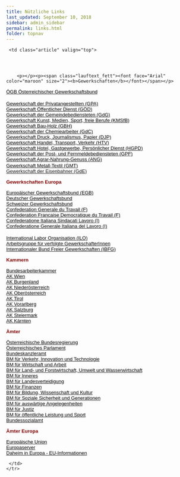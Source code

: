 ```yaml
---
title: Nützliche Links
last_updated: September 10, 2018
sidebar: admin_sidebar
permalink: links.html
folder: topnav
---
```


<table cellpadding="0" cellspacing="0" border="0" summary="" width="450">
    <tbody><tr width="450">
     
     
     <td class="article" valign="top">
      
      
      
      
   		<p></p><p><span class="lauftext_fett"><font face="Arial" color="maroon" size="2"><b>Gewerkschaften</b></font></span></p>
<p><span class="lauftext_fett"><a href="http://www.oegb.or.at/" target="_blank"><font face="Arial" color="black" size="2">ÖGB Österreichischer Gewerkschaftsbund</font></a><br></span><br><a href="http://www.gpa.at/" target="_blank"><font face="Arial" color="black" size="2">Gewerkschaft der Privatangestellten (GPA)</font></a><br><a href="http://www.goed.at/" target="_blank"><font face="Arial" color="black" size="2">Gewerkschaft Öffentlicher Dienst (GÖD)</font></a><br><a href="http://www.gdg.at/" target="_blank"><font face="Arial" color="black" size="2">Gewerkschaft der Gemeindebediensteten (GdG)</font></a><br><a href="http://www.kmsfb.at/" target="_blank"><font face="Arial" color="black" size="2">Gewerkschaft Kunst, Medien, Sport, freie Berufe (KMSfB)</font></a><br><a href="http://www.oegb.or.at/gbh" target="_blank"><font face="Arial" color="black" size="2">Gewerkschaft Bau-Holz (GBH)</font></a><br><a href="http://www.oegb.or.at/chemie" target="_blank"><font face="Arial" color="black" size="2">Gewerkschaft der Chemiearbeiter (GdC)</font></a><br><a href="http://www.dup.or.at/" target="_blank"><font face="Arial" color="black" size="2">Gewerkschaft Druck, Journalismus, Papier (DJP)</font></a><br><a href="http://www.htv.or.at/" target="_blank"><font face="Arial" color="black" size="2">Gewerkschaft Handel, Transport, Verkehr (HTV)</font></a><br><a href="http://www.oegb.or.at/hgpd" target="_blank"><font face="Arial" color="black" size="2">Gewerkschaft Hotel, Gastgewerbe, Persönlicher Dienst (HGPD)</font></a><br><a href="http://www.oegb.or.at/gewerkschaften/gpf/index.html" target="_blank"><font face="Arial" color="black" size="2">Gewerkschaft der Post- und Fernmeldebediensteten (GPF)</font></a><br><a href="http://www.ang.at/" target="_blank"><font face="Arial" color="black" size="2">Gewerkschaft Agrar-Nahrung-Genuss (ANG)</font></a><br><a href="http://www.metaller.at/" target="_blank"><font face="Arial" color="black" size="2">Gewerkschaft Metall-Textil (GMT)</font></a><font color="black"> <br><font face="Arial" color="black" size="2"><a href="http://www.eisenbahner.at/" target="_blank">Gewerkschaft der Eisenbahner (GdE)</a></font></font></p>
<p><span class="lauftext_fett"><font face="Arial" color="maroon" size="2"><b>Gewerkschaften Europa</b></font></span></p>
<p><span class="lauftext_fett"><a href="http://www.etuc.org/" target="_blank"><font face="Arial" color="#000000" size="2">Europäischer Gewerkschaftsbund (EGB)</font></a><br><a href="http://www.dgb.de/" target="_blank"><font face="Arial" color="#000000" size="2">Deutscher Gewerkschaftsbund</font></a><br><a href="http://www.sgb.ch/" target="_blank"><font face="Arial" color="#000000" size="2">Schweizer Gewerkschaftsbund</font></a><br><a href="http://www.cgt.fr/" target="_blank"><font face="Arial" color="#000000" size="2">Confederation Generale du Travail (F)</font></a><br><a href="http://www.cfdt.fr/" target="_blank"><font face="Arial" color="#000000" size="2">Confederation Francaise Democratique du Travail (F)</font></a><br><a href="http://www.cisl.it/" target="_blank"><font face="Arial" color="#000000" size="2">Confederatione Italiana Sindacati Lavoro (I)</font></a><br><a href="http://www.cgil.it/" target="_blank"><font face="Arial" color="#000000" size="2">Confederatione Generale Italiana del Lavoro (I)</font></a><br><br><a href="http://www.ilo.org/" target="_blank"><font face="Arial" color="#000000" size="2">International Labor Organisation (ILO)</font></a><br><a href="http://www.amnesty.at/gruppe/gew" target="_blank"><font face="Arial" color="#000000" size="2">Arbeitsgruppe für verfolgte GewerkschafterInnen</font></a><br><a href="http://www.icftu.org/" target="_blank"><font face="Arial" color="#000000" size="2">Internationaler Bund Freier Gewerkschaften (IBFG)</font></a></span></p>
<p><span class="lauftext_fett"><span class="lauftext_fett"><font face="Arial" color="maroon" size="2"><b>Kammern</b></font></span></span></p>
<p><span class="lauftext_fett"><span class="lauftext_fett"><a href="http://www.arbeiterkammer.at/" target="_blank"><font face="Arial" color="#000000" size="2">Bundesarbeiterkammer</font></a><br><a href="http://www.akwien.or.at/" target="_blank"><font face="Arial" color="#000000" size="2">AK Wien</font></a><br><a href="http://www.akbgld.at/" target="_blank"><font face="Arial" color="#000000" size="2">AK Burgenland</font></a><br><a href="http://www.aknoe.at/" target="_blank"><font face="Arial" color="#000000" size="2">AK Niederösterreich</font></a><br><a href="http://www.ak-ooe.at/" target="_blank"><font face="Arial" color="#000000" size="2">AK Oberösterreich</font></a><br><a href="http://www.ak-tirol.com/" target="_blank"><font face="Arial" color="#000000" size="2">AK Tirol</font></a><br><a href="http://www.ak-vorarlberg.at/" target="_blank"><font face="Arial" color="#000000" size="2">AK Vorarlberg</font></a><br><a href="http://www.ak-sbg.at/" target="_blank"><font face="Arial" color="#000000" size="2">AK Salzburg</font></a><br><a href="http://www.akstmk.at/" target="_blank"><font face="Arial" color="#000000" size="2">AK Steiermark</font></a><br><a href="http://www.akktn.at/" target="_blank"><font face="Arial" color="#000000" size="2">AK Kärnten</font></a></span></span></p><span class="lauftext_fett"><span class="lauftext_fett"><font face="Arial" color="red"><b></b></font></span></span>
<p><span class="lauftext_fett"><span class="lauftext_fett"><strong><font face="Arial" color="maroon" size="2">Ämter</font></strong></span></span></p>
<p><span class="lauftext_fett"><span class="lauftext_fett"><a href="http://www.austria.gv.at/" target="_blank"><font face="Arial" color="#000000" size="2">Österreichische Bundesregierung</font></a><br><a href="http://www.parlinkom.gv.at/" target="_blank"><font face="Arial" color="#000000" size="2">Österreichisches Parlament</font></a><br><a href="http://www.austria.gv.at/" target="_blank"><font face="Arial" color="#000000" size="2">Bundeskanzleramt</font></a><br><a href="http://www.bmv.gv.at/" target="_blank"><font face="Arial" color="#000000" size="2">BM für Verkehr, Innovation und Technologie</font></a><br><a href="http://www.bmwa.gv.at/" target="_blank"><font face="Arial" color="#000000" size="2">BM für Wirtschaft und Arbeit</font></a><br><a href="http://www.lebensministerium.at/" target="_blank"><font face="Arial" color="#000000" size="2">BM für Land- und Forstwirtschaft, Umwelt und Wasserwirtschaft</font></a><br><a href="http://in-inter1.bmi.gv.at/" target="_blank"><font face="Arial" color="#000000" size="2">BM für Inneres</font></a><br><a href="http://www.bmlv.gv.at/" target="_blank"><font face="Arial" color="#000000" size="2">BM für Landesverteidigung</font></a><br><a href="http://www.bmf.gv.at/" target="_blank"><font face="Arial" color="#000000" size="2">BM für Finanzen</font></a><br><a href="http://www.bmbwk.gv.at/" target="_blank"><font face="Arial" color="#000000" size="2">BM für Bildung, Wissenschaft und Kultur</font></a><br><a href="http://www.bmsg.gv.at/" target="_blank"><font face="Arial" color="#000000" size="2">BM für Soziale Sicherheit und Generationen</font></a><br><a href="http://www.bmaa.gv.at/" target="_blank"><font face="Arial" color="#000000" size="2">BM für auswärtige Angelegenheiten</font></a><br><a href="http://www.bmj.gv.at/" target="_blank"><font face="Arial" color="#000000" size="2">BM für Justiz</font></a><br><a href="http://www.bmols.gv.at/" target="_blank"><font face="Arial" color="#000000" size="2">BM für öffentliche Leistung und Sport</font></a><br><span class="lauftext"><a href="http://www.basb.bmsg.gv.at/" target="_blank"><font face="Arial" color="#000000" size="2">Bundessozialamt</font></a></span></span></span></p>
<p><span class="lauftext_fett"><span class="lauftext_fett"><strong><font face="Arial" color="maroon" size="2">Ämter Europa</font></strong></span></span></p>
<p><span class="lauftext_fett"><span class="lauftext_fett"><a href="http://www.europa.eu.int/index_de.htm" target="_blank"><font face="Arial" color="#000000" size="2">Europäische Union</font></a><br><a href="http://europa.eu.int/" target="_blank"><font face="Arial" color="#000000" size="2">Europaserver</font></a><br><a href="http://citizens.eu.int/" target="_blank"><font face="Arial" color="#000000" size="2">Daheim in Europa - EU-Informationen</font></a></span></span></p>

     </td>
    </tr>
   </tbody></table>
